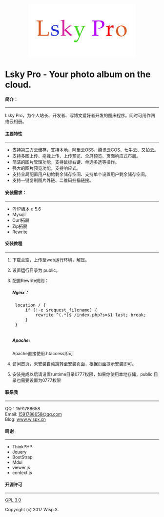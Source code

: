<p align="center">
    <a href="./public/static/app/images/logo.png" target="_blank">
        <img width="350" src="./public/static/app/images/logo.png">
    </a>
</p>
<h1>Lsky Pro - Your photo album on the cloud.</h1>

#### 简介：
------------
Lsky Pro，为个人站长、开发者、写博文爱好者开发的图床程序。同时可用作网络云相册。

#### 主要特性
------------
- 支持第三方云储存，支持本地、阿里云OSS、腾讯云COS、七牛云、又拍云。
- 支持多图上传、拖拽上传、上传预览、全屏预览、页面响应式布局。
- 简洁的图片管理功能，支持鼠标右键、单选多选等操作。
- 强大的图片预览功能，支持响应式。
- 支持全局配置用户初始剩余储存空间、支持单个设置用户剩余储存空间。
- 支持一键复制图片外链、二维码扫描链接。

#### 安装需求：
------------
* PHP版本 &ge; 5.6
* Mysqli
* Curl拓展
* Zip拓展
* Rewrite

#### 安装教程
------------
1. 下载兰空，上传至web运行环境，解压。
2. 设置运行目录为 public。
3. 配置Rewrite规则：
    ##### Nginx：
    <pre>
    location / {
        if (!-e $request_filename) {
        	rewrite ^(.*)$ /index.php?s=$1 last; break;
    	}
    }
    </pre>

    ##### Apache:
    Apache直接使用.htaccess即可

4. 访问首页，未安装自动跳转至安装页面，根据页面提示安装即可。
5. 安装完成以后请设置runtime目录0777权限，如果你使用本地存储，public 目录也需要设置为0777权限

#### 联系我
------------
QQ：1591788658<br>
Email: 1591788658@qq.com<br>
Blog: <a target="_block" href="http://www.wispx.cn">www.wispx.cn</a>

#### 鸣谢
------------
- ThinkPHP
- Jquery
- BootStrap
- Mdui
- viewer.js
- context.js

#### 开源许可
------------
<a target="_block" href="https://opensource.org/licenses/GPL-3.0">GPL 3.0</a>

Copyright (c) 2017 Wisp X.
